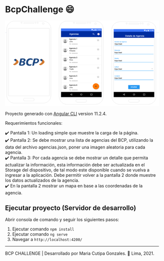 # BcpChallenge 😄
![App Agencies](./src/assets/img/challenge.png)

Proyecto  generado con [Angular CLI](https://github.com/angular/angular-cli) version 11.2.4.

Requerimientos funcionales:

 ✔️ Pantalla 1: Un loading simple que muestre la carga de la página.<br />
 ✔️ Pantalla 2: Se debe mostrar una lista de agencias del BCP, utilizando la data del archivo agencias.json, poner una imagen aleatoria para cada agencia. <br />
 ✔️ Pantalla 3: Por cada agencia se debe mostrar un detalle que permita actualizar la información, esta información debe ser actualizada en el Storage del dispositivo, de tal modo este disponible cuando se vuelva a ingresar a la aplicación. Debe permitir volver a la pantalla 2 donde muestre los datos actualizados de la agencia.<br />
 ✔️ En la pantalla 2 mostrar un mapa en base a las coordenadas de la agencia.<br />


## Ejecutar proyecto (Servidor de desarrollo)

Abrir consola de comando y seguir los siguientes pasos: 

1. Ejecutar comando `npm install`
2. Ejecutar comando `ng serve`
3. Navegar a `http://localhost:4200/`

---
BCP CHALLENGE | Desarrollado por Maria Cutipa Gonzales. 📍 Lima, 2021.
